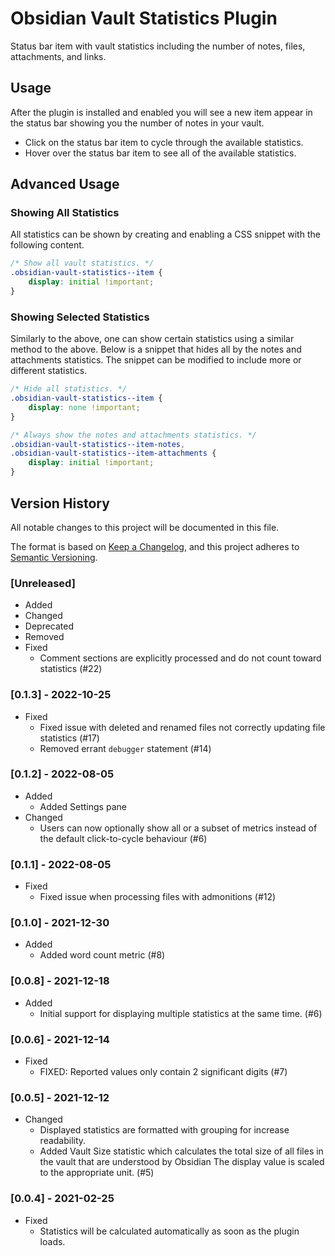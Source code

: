 # Obsidian Vault Statistics Plugin

Status bar item with vault statistics including the number of notes, files, attachments, and links.

## Usage

After the plugin is installed and enabled you will see a new item appear in the status bar showing you the number of notes in your vault.

- Click on the status bar item to cycle through the available statistics.
- Hover over the status bar item to see all of the available statistics.

## Advanced Usage

### Showing All Statistics

All statistics can be shown by creating and enabling a CSS snippet with the following content.

```css
/* Show all vault statistics. */
.obsidian-vault-statistics--item {
    display: initial !important;
}
```

### Showing Selected Statistics

Similarly to the above, one can show certain statistics using a similar method to the above.  Below is a snippet that hides all by the notes and attachments statistics.  The snippet can be modified to include more or different statistics.

``` css
/* Hide all statistics. */
.obsidian-vault-statistics--item {
    display: none !important;
}

/* Always show the notes and attachments statistics. */
.obsidian-vault-statistics--item-notes,
.obsidian-vault-statistics--item-attachments {
    display: initial !important;
}
```

## Version History

All notable changes to this project will be documented in this file.

The format is based on [Keep a Changelog](https://keepachangelog.com/en/1.0.0/), and this project adheres to [Semantic Versioning](https://semver.org/spec/v2.0.0.html).

### [Unreleased]

- Added
- Changed
- Deprecated
- Removed
- Fixed
  - Comment sections are explicitly processed and do not count toward statistics (#22)

### [0.1.3] - 2022-10-25

- Fixed
  - Fixed issue with deleted and renamed files not correctly updating file statistics (#17)
  - Removed errant `debugger` statement (#14)

### [0.1.2] - 2022-08-05

- Added
  - Added Settings pane
- Changed
  - Users can now optionally show all or a subset of metrics instead of the default click-to-cycle behaviour (#6)

### [0.1.1] - 2022-08-05

- Fixed
  - Fixed issue when processing files with admonitions (#12)

### [0.1.0] - 2021-12-30

- Added
  - Added word count metric (#8)

### [0.0.8] - 2021-12-18

- Added
  - Initial support for displaying multiple statistics at the same time. (#6)

### [0.0.6] - 2021-12-14

- Fixed
  - FIXED: Reported values only contain 2 significant digits (#7)

### [0.0.5] - 2021-12-12

- Changed
  - Displayed statistics are formatted with grouping for increase readability.
  - Added Vault Size statistic which calculates the total size of all files in the vault that are understood by Obsidian  The display value is scaled to the appropriate unit.  (#5)

### [0.0.4] - 2021-02-25

- Fixed
  - Statistics will be calculated automatically as soon as the plugin loads.
